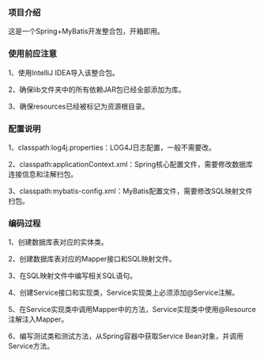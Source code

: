 ### 项目介绍

这是一个Spring+MyBatis开发整合包，开箱即用。

### 使用前应注意

1、使用IntelliJ IDEA导入该整合包。

2、确保lib文件夹中的所有依赖JAR包已经全部添加为库。

3、确保resources已经被标记为资源根目录。

### 配置说明

1、classpath:log4j.properties：LOG4J日志配置，一般不需要改。

2、classpath:applicationContext.xml：Spring核心配置文件，需要修改数据库连接信息和注解扫包。

3、classpath:mybatis-config.xml：MyBatis配置文件，需要修改SQL映射文件扫包。

### 编码过程

1、创建数据库表对应的实体类。

2、创建数据库表对应的Mapper接口和SQL映射文件。

3、在SQL映射文件中编写相关SQL语句。

4、创建Service接口和实现类，Service实现类上必须添加@Service注解。

5、在Service实现类中调用Mapper中的方法，Service实现类中使用@Resource注解注入Mapper。

6、编写测试类和测试方法，从Spring容器中获取Service Bean对象，并调用Service方法。
